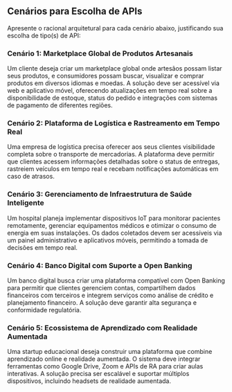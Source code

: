 ## Cenários para Escolha de APIs

Apresente o racional arquitetural para cada cenário abaixo, justificando sua escolha de tipo(s) de API:

### Cenário 1: Marketplace Global de Produtos Artesanais
Um cliente deseja criar um marketplace global onde artesãos possam listar seus produtos, e consumidores possam buscar, visualizar e comprar produtos em diversos idiomas e moedas. A solução deve ser acessível via web e aplicativo móvel, oferecendo atualizações em tempo real sobre a disponibilidade de estoque, status do pedido e integrações com sistemas de pagamento de diferentes regiões.

### Cenário 2: Plataforma de Logística e Rastreamento em Tempo Real
Uma empresa de logística precisa oferecer aos seus clientes visibilidade completa sobre o transporte de mercadorias. A plataforma deve permitir que clientes acessem informações detalhadas sobre o status de entregas, rastreiem veículos em tempo real e recebam notificações automáticas em caso de atrasos.

### Cenário 3: Gerenciamento de Infraestrutura de Saúde Inteligente
Um hospital planeja implementar dispositivos IoT para monitorar pacientes remotamente, gerenciar equipamentos médicos e otimizar o consumo de energia em suas instalações. Os dados coletados devem ser acessíveis via um painel administrativo e aplicativos móveis, permitindo a tomada de decisões em tempo real.

### Cenário 4: Banco Digital com Suporte a Open Banking
Um banco digital busca criar uma plataforma compatível com Open Banking para permitir que clientes gerenciem contas, compartilhem dados financeiros com terceiros e integrem serviços como análise de crédito e planejamento financeiro. A solução deve garantir alta segurança e conformidade regulatória.

### Cenário 5: Ecossistema de Aprendizado com Realidade Aumentada
Uma startup educacional deseja construir uma plataforma que combine aprendizado online e realidade aumentada. O sistema deve integrar ferramentas como Google Drive, Zoom e APIs de RA para criar aulas interativas. A solução precisa ser escalável e suportar múltiplos dispositivos, incluindo headsets de realidade aumentada.
